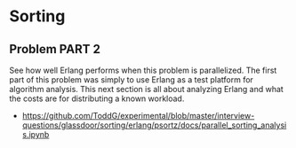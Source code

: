 # Sorting

## Problem PART 2

See how well Erlang performs when this problem is parallelized. The first part of this problem was simply to use Erlang as a test platform for algorithm analysis. This next section is all about analyzing Erlang and what the costs are for distributing a known workload.

* https://github.com/ToddG/experimental/blob/master/interview-questions/glassdoor/sorting/erlang/psortz/docs/parallel_sorting_analysis.ipynb

